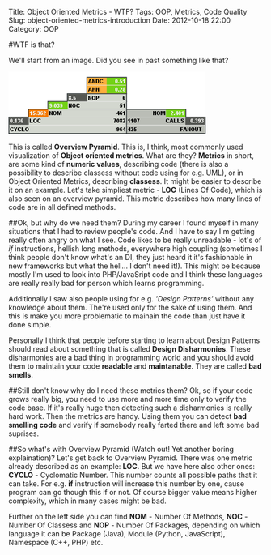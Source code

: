 Title: Object Oriented Metrics - WTF?
Tags: OOP, Metrics, Code Quality
Slug: object-oriented-metrics-introduction
Date: 2012-10-18 22:00
Category: OOP

#WTF is that?

We'll start from an image. Did you see in past something like that?

![Overview pyramid](/images/2012/10/overview-pyramid.png "An example of overview pyramid")

This is called **Overview Pyramid**. This is, I think, most commonly used visualization of **Object oriented metrics**. What are they?
**Metrics** in short, are some kind of **numeric values**, describing code (there is also a possibility to describe classess without code
using for e.g. UML), or in Object Oriented Metrics, describing **classess**. It might be easier to describe it on an example. Let's take 
simpliest metric - **LOC** (Lines Of Code), which is also seen on an overview pyramid. This metric describes how many lines of code 
are in all defined methods.

##Ok, but why do we need them?
During my career I found myself in many situations that I had to review people's code. And I have to say I'm getting really often angry 
on what I see. Code likes to be really unreadable - lot's of *if* instructions, hellish long methods, everywhere high coupling (sometimes
I think people don't know what's an DI, they just heard it it's fashionable in new frameworks but what the hell... I don't need it!).
This might be because mostly I'm used to look into PHP/JavaSript code and I think these languages are really really bad for person which
learns programming.

Additionally I saw also people using for e.g. *'Design Patterns'* without any knowledge about them. The're used only for the sake of 
using them. And this is make you more problematic to mainain the code than just have it done simple.

Personally I think that people before starting to learn about Design Patterns should read about something that is called **Design Disharmonies**.
These disharmonies are a bad thing in programming world and you should avoid them to maintain your code **readable** and **maintanable**. They
are called **bad smells**.

##Still don't know why do I need these metrics them?
Ok, so if your code grows really big, you need to use more and more time only to verify the code base. If it's really huge then detecting such a
disharmonies is really hard work. Then the metrics are handy. Using them you can detect **bad smelling code** and verify if somebody really farted
there and left some bad suprises.

##So what's with Overview Pyramid (Watch out! Yet another boring explaination)?
Let's get back to Overview Pyramid. There was one metric already described as an example: **LOC**. But we have here also other ones:
**CYCLO** - Cyclomatic Number. This number counts all possible paths that it can take. For e.g. **if** instruction
will increase this number by one, cause program can go though this if or not. Of course bigger value means higher complexity, which in many 
cases might be bad.

Further on the left side you can find **NOM** - Number Of Methods, **NOC** - Number Of Classess and **NOP** - Number Of Packages, depending
on which language it can be Package (Java), Module (Python, JavaScript), Namespace (C++, PHP) etc.
